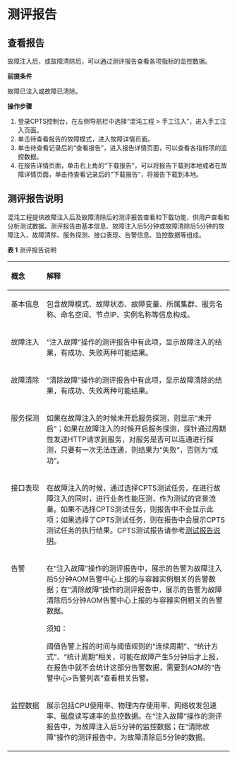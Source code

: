 # 测评报告<a name="cpts_01_0066"></a>

## 查看报告<a name="section10245616141518"></a>

故障注入后，或故障清除后，可以通过测评报告查看各项指标的监控数据。

**前提条件**

故障已注入或故障已清除。

**操作步骤**

1.  登录CPTS控制台，在左侧导航栏中选择“混沌工程 \> 手工注入”，进入手工注入页面。
2.  单击待查看报告的故障模式，进入故障详情页面。
3.  单击待查看记录后的“查看报告”，进入报告详情页面，可以查看各指标项的监控数据。
4.  在报告详情页面，单击右上角的“下载报告”，可以将报告下载到本地或者在故障详情页面，单击待查看记录后的“下载报告”，将报告下载到本地。

## 测评报告说明<a name="section446712391179"></a>

混沌工程提供故障注入后及故障清除后的测评报告查看和下载功能，供用户查看和分析测试数据。测评报告由基本信息、故障注入后5分钟或故障清除后5分钟的故障注入、故障清除、服务探测、接口表现、告警信息、监控数据等组成。

**表 1**  测评报告说明

<a name="table2457183231810"></a>
<table><thead align="left"><tr id="row07771329186"><th class="cellrowborder" valign="top" width="16%" id="mcps1.2.3.1.1"><p id="p4778183211816"><a name="p4778183211816"></a><a name="p4778183211816"></a>概念</p>
</th>
<th class="cellrowborder" valign="top" width="84%" id="mcps1.2.3.1.2"><p id="p37781832161817"><a name="p37781832161817"></a><a name="p37781832161817"></a>解释</p>
</th>
</tr>
</thead>
<tbody><tr id="row1577833241818"><td class="cellrowborder" valign="top" width="16%" headers="mcps1.2.3.1.1 "><p id="p1077817322184"><a name="p1077817322184"></a><a name="p1077817322184"></a>基本信息</p>
</td>
<td class="cellrowborder" valign="top" width="84%" headers="mcps1.2.3.1.2 "><p id="p187783321181"><a name="p187783321181"></a><a name="p187783321181"></a>包含故障模式、故障状态、故障变量、所属集群、服务名称、命名空间、节点IP、实例名称等信息构成。</p>
</td>
</tr>
<tr id="row107781932131814"><td class="cellrowborder" valign="top" width="16%" headers="mcps1.2.3.1.1 "><p id="p9778163214186"><a name="p9778163214186"></a><a name="p9778163214186"></a>故障注入</p>
</td>
<td class="cellrowborder" valign="top" width="84%" headers="mcps1.2.3.1.2 "><p id="p107781232151815"><a name="p107781232151815"></a><a name="p107781232151815"></a>“注入故障”操作的测评报告中有此项，显示故障注入的结果，有成功、失败两种可能结果。</p>
</td>
</tr>
<tr id="row3778193213183"><td class="cellrowborder" valign="top" width="16%" headers="mcps1.2.3.1.1 "><p id="p5778532181816"><a name="p5778532181816"></a><a name="p5778532181816"></a>故障清除</p>
</td>
<td class="cellrowborder" valign="top" width="84%" headers="mcps1.2.3.1.2 "><p id="p3778123241818"><a name="p3778123241818"></a><a name="p3778123241818"></a>“清除故障”操作的测评报告中有此项，显示故障清除的结果，有成功、失败两种可能结果。</p>
</td>
</tr>
<tr id="row177781832131820"><td class="cellrowborder" valign="top" width="16%" headers="mcps1.2.3.1.1 "><p id="p1778123211189"><a name="p1778123211189"></a><a name="p1778123211189"></a>服务探测</p>
</td>
<td class="cellrowborder" valign="top" width="84%" headers="mcps1.2.3.1.2 "><p id="p2077893251820"><a name="p2077893251820"></a><a name="p2077893251820"></a>如果在故障注入的时候未开启服务探测，则显示“未开启”；如果在故障注入的时候开启服务探测，探针通过周期性发送HTTP请求到服务，对服务是否可以连通进行探测，只要有一次无法连通，则结果为“失败”，否则为“成功”。</p>
</td>
</tr>
<tr id="row377815324183"><td class="cellrowborder" valign="top" width="16%" headers="mcps1.2.3.1.1 "><p id="p877993220188"><a name="p877993220188"></a><a name="p877993220188"></a>接口表现</p>
</td>
<td class="cellrowborder" valign="top" width="84%" headers="mcps1.2.3.1.2 "><p id="p177963211188"><a name="p177963211188"></a><a name="p177963211188"></a>在故障注入的时候，通过选择CPTS测试任务，在进行故障注入的同时，进行业务性能压测，作为测试的背景流量。如果不选择CPTS测试任务，则报告中不会显示此项；如果选择了CPTS测试任务，则在报告中会展示CPTS测试任务的执行结果。CPTS测试报告请参考<a href="测试报告说明.md">测试报告说明</a>。</p>
</td>
</tr>
<tr id="row1777915321183"><td class="cellrowborder" valign="top" width="16%" headers="mcps1.2.3.1.1 "><p id="p107792032161811"><a name="p107792032161811"></a><a name="p107792032161811"></a>告警</p>
</td>
<td class="cellrowborder" valign="top" width="84%" headers="mcps1.2.3.1.2 "><p id="p6779932181819"><a name="p6779932181819"></a><a name="p6779932181819"></a>在“注入故障”操作的测评报告中，展示的告警为故障注入后5分钟AOM告警中心上报的与容器实例相关的告警数据；在“清除故障”操作的测评报告中，展示的告警为故障清除后5分钟AOM告警中心上报的与容器实例相关的告警数据。</p>
<div class="notice" id="note1934981119918"><a name="note1934981119918"></a><a name="note1934981119918"></a><span class="noticetitle"> 须知： </span><div class="noticebody"><p id="p11349011993"><a name="p11349011993"></a><a name="p11349011993"></a>阈值告警上报的时间与阈值规则的“连续周期”、“统计方式”、“统计周期”相关，可能在故障产生5分钟后才上报，在报告中就不会统计这部分告警数据，需要到AOM的“告警中心&gt;告警列表”查看相关告警。</p>
</div></div>
</td>
</tr>
<tr id="row15779532161818"><td class="cellrowborder" valign="top" width="16%" headers="mcps1.2.3.1.1 "><p id="p97792032171812"><a name="p97792032171812"></a><a name="p97792032171812"></a>监控数据</p>
</td>
<td class="cellrowborder" valign="top" width="84%" headers="mcps1.2.3.1.2 "><p id="p16779113219189"><a name="p16779113219189"></a><a name="p16779113219189"></a>展示包括CPU使用率、物理内存使用率、网络收发包速率、磁盘读写速率的监控数据。在“注入故障”操作的测评报告中，为故障注入后5分钟的监控数据；在“清除故障”操作的测评报告中，为故障清除后5分钟的数据。</p>
</td>
</tr>
</tbody>
</table>

